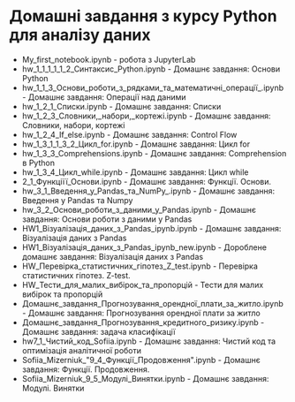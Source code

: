 # Домашні завдання з курсу Python для аналізу даних
- My_first_notebook.ipynb - робота з JupyterLab
- hw_1_1_1_1_1_2_Cинтаксис_Python.ipynb - Домашнє завдання: Основи Python
- hw_1_1_3_Основи_роботи_з_рядками_та_математичні_операції_.ipynb - Домашнє завдання: Операції над даними
- hw_1_2_1_Списки.ipynb - Домашнє завдання: Списки
- hw_1_2_3_Словники,_набори,_кортежі.ipynb - Домашнє завдання: Словники, набори, кортежі
- hw_1_2_4_If_else.ipynb - Домашнє завдання: Control Flow
- hw_1_3_1_1_3_2_Цикл_for.ipynb - Домашнє завдання: Цикл for
- hw_1_3_3_Comprehensions.ipynb - Домашнє завдання: Comprehension в Python
- hw_1_3_4_Цикл_while.ipynb - Домашнє завдання: Цикл while
- 2_1_Функціїї_Основи.ipynb - Домашнє завдання: Функції. Основи.
- hw_3_1_Введення_у_Pandas_та_NumPy_.ipynb - Домашнє завдання: Введення у Pandas та Numpy
- hw_3_2_Основи_роботи_з_даними_у_Pandas.ipynb - Домашнє завдання: Основи роботи з даними у Pandas
- HW1_Візуалізація_даних_з_Pandas_ipynb.ipynb - Домашнє завдання: Візуалізація даних з Pandas
- HW1_Візуалізація_даних_з_Pandas_ipynb_new.ipynb - Дороблене домашнє завдання: Візуалізація даних з Pandas
- HW_Перевірка_статиcтичних_гіпотез_Z_test.ipynb - Перевірка статиcтичних гіпотез. Z-test.
- HW_Тести_для_малих_вибірок_та_пропорцій - Тести для малих вибірок та пропорцій
- Домашнє_завдання_Прогнозування_орендної_плати_за_житло.ipynb - Домашнє завдання: Прогнозування орендної плати за житло
- Домашнє_завдання_Прогнозування_кредитного_ризику.ipynb - Домашнє завдання: задача класифікації
- hw7_1_Чистий_код_Sofiia.ipynb - Домашнє завдання: Чистий код та оптимізація аналітичної роботи
- Sofiia_Mizerniuk_"9_4_Функції_Продовження".ipynb - Домашнє завдання: Функції. Продовження.
- Sofiia_Mizerniuk_9_5_Модулі_Винятки.ipynb - Домашнє завдання: Модулі. Винятки
